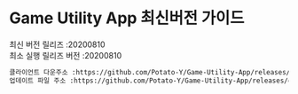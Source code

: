 # Game Utility App 최신버전 가이드

최신 버전 릴리즈 :20200810<br>
최소 실행 릴리즈 버전 :20200810<br>
```txt
클라이언트 다운주소 :https://github.com/Potato-Y/Game-Utility-App/releases/download/v1.0.1/UpdateClient.exe입니다.
업데이트 파일 주소 :https://github.com/Potato-Y/Game-Utility-App/releases/download/v1.0.1/Game.Utility.App.exe입니다.
```
